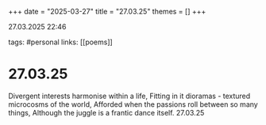+++
date = "2025-03-27"
title = "27.03.25"
themes = []
+++

27.03.2025 22:46

tags: #personal
links: [[poems]]

# 27.03.25

Divergent interests harmonise within a life,
Fitting in it dioramas - textured microcosms of the world,
Afforded when the passions roll between so many things,
Although the juggle is a frantic dance itself.
27.03.25

